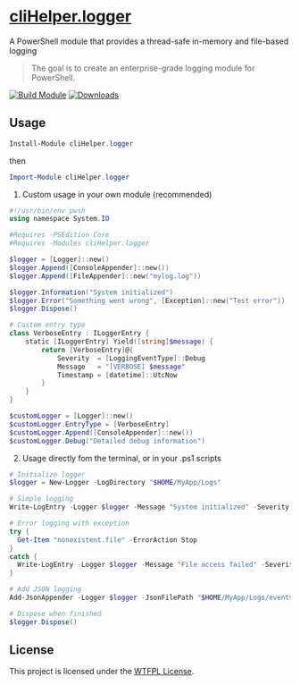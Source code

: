 ﻿
# [cliHelper.logger](https://www.powershellgallery.com/packages/cliHelper.logger)

A PowerShell module that provides a thread-safe in-memory and file-based logging

>The goal is to create an enterprise-grade logging module for PowerShell.

[![Build Module](https://github.com/chadnpc/cliHelper.logger/actions/workflows/build_module.yaml/badge.svg)](https://github.com/chadnpc/cliHelper.logger/actions/workflows/build_module.yaml)
[![Downloads](https://img.shields.io/powershellgallery/dt/cliHelper.logger.svg?style=flat&logo=powershell&color=blue)](https://www.powershellgallery.com/packages/cliHelper.logger)

## Usage

```PowerShell
Install-Module cliHelper.logger
```
then

```PowerShell
Import-Module cliHelper.logger
```

1. Custom usage in your own module (recommended)

```PowerShell
#!/usr/bin/env pwsh
using namespace System.IO

#Requires -PSEdition Core
#Requires -Modules cliHelper.logger

$logger = [Logger]::new()
$logger.Append([ConsoleAppender]::new())
$logger.Append([FileAppender]::new("mylog.log"))

$logger.Information("System initialized")
$logger.Error("Something went wrong", [Exception]::new("Test error"))
$logger.Dispose()

# Custom entry type
class VerboseEntry : ILoggerEntry {
    static [ILoggerEntry] Yield([string]$message) {
        return [VerboseEntry]@{
            Severity  = [LoggingEventType]::Debug
            Message   = "[VERBOSE] $message"
            Timestamp = [datetime]::UtcNow
        }
    }
}

$customLogger = [Logger]::new()
$customLogger.EntryType = [VerboseEntry]
$customLogger.Append([ConsoleAppender]::new())
$customLogger.Debug("Detailed debug information")
```

2. Usage directly fom the terminal, or in your .ps1 scripts

```PowerShell
# Initialize logger
$logger = New-Logger -LogDirectory "$HOME/MyApp/Logs"

# Simple logging
Write-LogEntry -Logger $logger -Message "System initialized" -Severity Information

# Error logging with exception
try {
  Get-Item "nonexistent.file" -ErrorAction Stop
}
catch {
  Write-LogEntry -Logger $logger -Message "File access failed" -Severity Error -Exception $_
}

# Add JSON logging
Add-JsonAppender -Logger $logger -JsonFilePath "$HOME/MyApp/Logs/events.json"

# Dispose when finished
$logger.Dispose()
```

## License

This project is licensed under the [WTFPL License](LICENSE).
